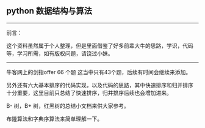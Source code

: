 python 数据结构与算法
---

---

前言：

这个资料虽然属于个人整理，但是里面借鉴了好多前辈大牛的思路，学识，代码等，学习所需，如有版权问题，请饶过小妹。

---

牛客网上的剑指offer 66 个题 这当中只有43个题，后续有时间会继续来添加。

另外还有六大基本排序的代码实现，以及代码的思路，其中快速排序和归并排序 十分重要，这里目前只总结了快速排序，归并排序后续也会增加进来。

B- 树，B+ 树，红黑树的总结小文档来供大家参考。

布隆算法和字典序算法来简单理解一下。

